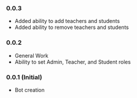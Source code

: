 ### 0.0.3

* Added ability to add teachers and students
* Added ability to remove teachers and students


### 0.0.2

* General Work
* Ability to set Admin, Teacher, and Student roles


### 0.0.1 (Initial)

* Bot creation